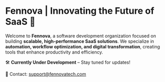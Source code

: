 # Fennova | Innovating the Future of SaaS 🦊

Welcome to **Fennova**, a software development organization focused on building **scalable, high-performance SaaS solutions**. We specialize in **automation, workflow optimization, and digital transformation**, creating tools that enhance productivity and efficiency.  

🛠 **Currently Under Development** – Stay tuned for updates!  

📧 Contact: [support@fennovatech.com](mailto:contact@fennova.com)  
